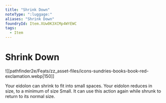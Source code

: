```yaml
---
title: "Shrink Down"
noteType: ":luggage:"
aliases: "Shrink Down"
foundryId: Item.XUw0K3XCMp4WYEWC
tags:
  - Item
---
```


# Shrink Down
![[pathfinder2e/Feats/zz_asset-files/icons-sundries-books-book-red-exclamation.webp|150]]

Your eidolon can shrink to fit into small spaces. Your eidolon reduces in size, to a minimum of size Small. It can use this action again while shrunk to return to its normal size.
